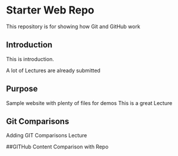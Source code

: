 # Starter Web Repo

This repository is for showing how Git and GitHub work

## Introduction

This is introduction. 

A lot of Lectures are already submitted


## Purpose

Sample website with plenty of files for demos
This is a great Lecture

## Git Comparisons
Adding GIT Comparisons Lecture

##GITHub Content
Comparison with Repo

